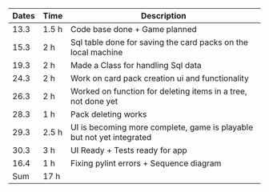 | Dates | Time  | Description                                                           |
| ----- | ----- | --------------------------------------------------------------------- |
| 13.3  | 1.5 h | Code base done + Game planned                                         |
| 15.3  | 2 h   | Sql table done for saving the card packs on the local machine         |
| 19.3  | 2 h   | Made a Class for handling Sql data                                    |
| 24.3  | 2 h   | Work on card pack creation ui and functionality                       |
| 26.3  | 2 h   | Worked on function for deleting items in a tree, not done yet         |
| 28.3  | 1 h   | Pack deleting works                                                   |
| 29.3  | 2.5 h | UI is becoming more complete, game is playable but not yet integrated |
| 30.3  | 3 h   | UI Ready + Tests ready for app                                        |
| 16.4  | 1 h   | Fixing pylint errors + Sequence diagram                               |
| Sum   | 17 h  |
